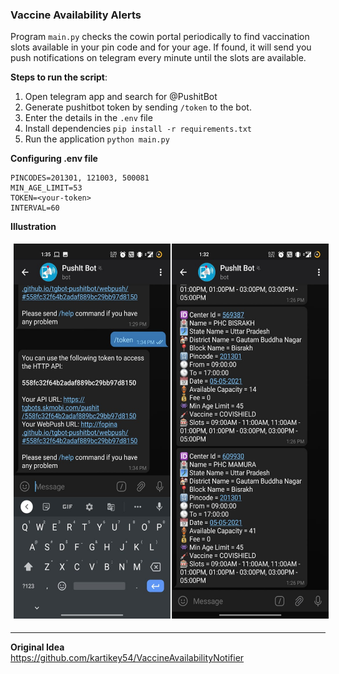 ### Vaccine Availability Alerts

 Program `main.py` checks the cowin portal periodically to find vaccination slots available in your pin code and for your age. If found, it will send you push notifications on telegram every minute until the slots are available.

**Steps to run the script**:

1. Open telegram app and search for @PushitBot
2. Generate pushitbot token by sending `/token` to the bot.
3. Enter the details in the `.env` file
4. Install dependencies `pip install -r requirements.txt`
5. Run the application `python main.py`

**Configuring .env file**
````
PINCODES=201301, 121003, 500081
MIN_AGE_LIMIT=53
TOKEN=<your-token>
INTERVAL=60
````

**Illustration**

<img src="Docs/telegram.png" height="600px" style="padding: 5px">

----

**Original Idea**  
https://github.com/kartikey54/VaccineAvailabilityNotifier
